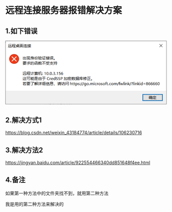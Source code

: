 # 远程连接服务器报错解决方案

## 1.如下错误

![img](images/远程连接服务器报错解决方案.assets/image_16275287703211.png)

## 2.解决方式1

https://blog.csdn.net/weixin_43184774/article/details/106230716

## 3.解决方法2

https://jingyan.baidu.com/article/922554466340dd851648f4ee.html

## 4.备注

如果第一种方法中的文件夹找不到，就用第二种方法

我是用的第二种方法来解决的